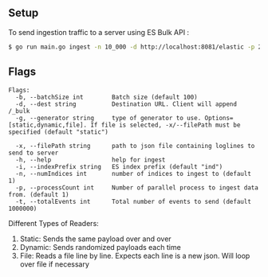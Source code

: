 ## Setup

To send ingestion traffic to a server using ES Bulk API :
```bash
$ go run main.go ingest -n 10_000 -d http://localhost:8081/elastic -p 2
```

## Flags
```
Flags:
  -b, --batchSize int        Batch size (default 100)
  -d, --dest string          Destination URL. Client will append /_bulk
  -g, --generator string     type of generator to use. Options=[static,dynamic,file]. If file is selected, -x/--filePath must be specified (default "static")
  
  -x, --filePath string      path to json file containing loglines to send to server
  -h, --help                 help for ingest
  -i, --indexPrefix string   ES index prefix (default "ind")
  -n, --numIndices int       number of indices to ingest to (default 1)
  -p, --processCount int     Number of parallel process to ingest data from. (default 1)
  -t, --totalEvents int      Total number of events to send (default 1000000)
```

Different Types of Readers:

1. Static: Sends the same payload over and over
2. Dynamic: Sends randomized payloads each time
3. File: Reads a file line by line. Expects each line is a new json. Will loop over file if necessary